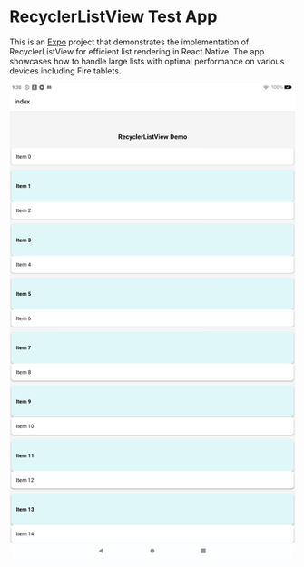 # RecyclerListView Test App

This is an [Expo](https://expo.dev) project that demonstrates the implementation of RecyclerListView for efficient list rendering in React Native. The app showcases how to handle large lists with optimal performance on various devices including Fire tablets.

![Fire Tablet Screenshot](./fire_tablet_screenshot_20250508_093817.png)
